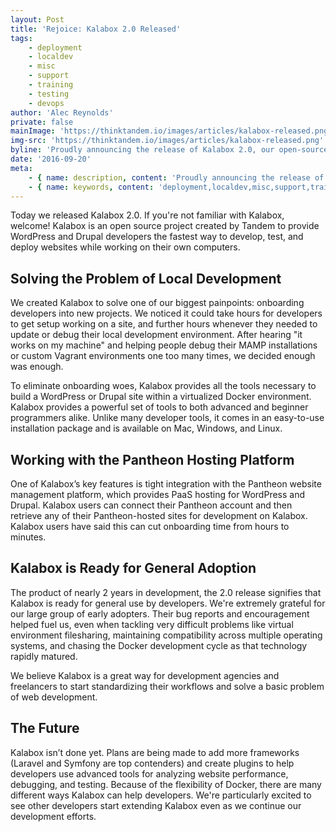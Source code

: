 ```yaml
---
layout: Post
title: 'Rejoice: Kalabox 2.0 Released'
tags:
    - deployment
    - localdev
    - misc
    - support
    - training
    - testing
    - devops
author: 'Alec Reynolds'
private: false
mainImage: 'https://thinktandem.io/images/articles/kalabox-released.png'
img-src: 'https://thinktandem.io/images/articles/kalabox-released.png'
byline: 'Proudly announcing the release of Kalabox 2.0, our open-source Docker-powered local development tool that provides the fastest way to develop WordPress and Drupal applications.'
date: '2016-09-20'
meta:
    - { name: description, content: 'Proudly announcing the release of Kalabox 2.0, our open-source Docker-powered local development tool that provides the fastest way to develop WordPress and Drupal applications.' }
    - { name: keywords, content: 'deployment,localdev,misc,support,training,testing,devops' }
---
```


Today we released Kalabox 2.0. If you're not familiar with Kalabox, welcome! Kalabox is an open source project created by Tandem to provide WordPress and Drupal developers the fastest way to develop, test, and deploy websites while working on their own computers.

## Solving the Problem of Local Development

We created Kalabox to solve one of our biggest painpoints: onboarding developers into new projects. We noticed it could take hours for developers to get setup working on a site, and further hours whenever they needed to update or debug their local development environment. After hearing "it works on my machine" and helping people debug their MAMP installations or custom Vagrant environments one too many times, we decided enough was enough.

To eliminate onboarding woes, Kalabox provides all the tools necessary to build a WordPress or Drupal site within a virtualized Docker environment. Kalabox provides a powerful set of tools to both advanced and beginner programmers alike.  Unlike many developer tools, it comes in an easy-to-use installation package and is available on Mac, Windows, and Linux.

## Working with the Pantheon Hosting Platform

One of Kalabox’s key features is tight integration with the Pantheon website management platform, which provides PaaS hosting for WordPress and Drupal. Kalabox users can connect their Pantheon account and then retrieve any of their Pantheon-hosted sites for development on Kalabox. Kalabox users have said this can cut onboarding time from hours to minutes.

## Kalabox is Ready for General Adoption

The product of nearly 2 years in development, the 2.0 release signifies that Kalabox is ready for general use by developers. We're extremely grateful for our large group of early adopters. Their bug reports and encouragement helped fuel us, even when tackling very difficult problems like virtual environment filesharing, maintaining compatibility across multiple operating systems, and chasing the Docker development cycle as that technology rapidly matured.

We believe Kalabox is a great way for development agencies and freelancers to start standardizing their workflows and solve a basic problem of web development.

## The Future

Kalabox isn’t done yet. Plans are being made to add more frameworks (Laravel and Symfony are top contenders) and create plugins to help developers use advanced tools for analyzing website performance, debugging, and testing. Because of the flexibility of Docker, there are many different ways Kalabox can help developers. We're particularly excited to see other developers start extending Kalabox even as we continue our development efforts.
